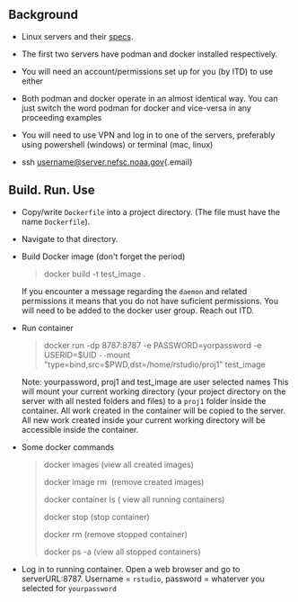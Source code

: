 ## Background

-   Linux servers and their [specs](https://www.st.nmfs.noaa.gov/confluence/display/NECIT/Linux+Servers+at+the+NEFSC).

-   The first two servers have podman and docker installed respectively.

-   You will need an account/permissions set up for you (by ITD) to use either

-   Both podman and docker operate in an almost identical way. You can just switch the word podman for docker and vice-versa in any proceeding examples

-   You will need to use VPN and log in to one of the servers, preferably using powershell (windows) or terminal (mac, linux)

-   ssh [username\@server.nefsc.noaa.gov](mailto:username@server.noaa.nefsc.gov){.email}

## Build. Run. Use

-   Copy/write `Dockerfile` into a project directory. (The file must have the name `Dockerfile`).

-   Navigate to that directory.

-   Build Docker image (don't forget the period)

    > docker build -t test_image .

    If you encounter a message regarding the `daemon` and related permissions it means that you do not have suficient permissions. You will need to be added to the docker user group. Reach out ITD.

-   Run container

    > docker run -dp 8787:8787 -e PASSWORD=yorpassword -e USERID=\$UID `--`mount "type=bind,src=\$PWD,dst=/home/rstudio/proj1" test_image

    Note: yourpassword, proj1 and test_image are user selected names This will mount your current working directory (your project directory on the server with all nested folders and files) to a `proj1` folder inside the container. All work created in the container will be copied to the server. All new work created inside your current working directory will be accessible inside the container.

-   Some docker commands

    > docker images  (view all created images)
    >
    > docker image rm <image ID>  (remove created images)
    >
    > docker container ls      ( view all running containers)
    >
    > docker stop <container ID> (stop container)
    >
    > docker rm <container ID>  (remove stopped container)
    >
    > docker ps -a   (view all stopped containers)
    

-   Log in to running container. Open a web browser and go to serverURL:8787. Username = `rstudio`, password = whaterver you selected for `yourpassword`

## 
